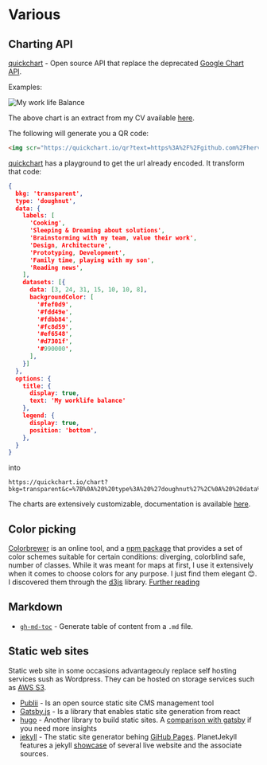 # Various

## Charting API

[quickchart](https://quickchart.io/) - Open source API that replace the deprecated [Google Chart API](https://developers.google.com/chart/image/).

Examples:

<img src="https://quickchart.io/chart?bkg=white&c=%7B%0A%20%20type%3A%20%27doughnut%27%2C%0A%20%20data%3A%20%7B%0A%20%20%20%20labels%3A%20%5B%0A%20%20%20%20%20%20%27Cooking%27%2C%0A%20%20%20%20%20%20%27Sleeping%20%26%20Dreaming%20about%20solutions%27%2C%0A%20%20%20%20%20%20%27Brainstorming%20with%20my%20team%2C%20value%20their%20work%27%2C%0A%20%20%20%20%20%20%27Design%2C%20Architecture%27%2C%0A%20%20%20%20%20%20%27Prototyping%2C%20Development%27%2C%0A%20%20%20%20%20%20%27Family%20time%2C%20playing%20with%20my%20son%27%2C%0A%20%20%20%20%20%20%27Reading%20news%27%2C%0A%20%20%20%20%5D%2C%0A%20%20%20%20datasets%3A%20%5B%7B%0A%20%20%20%20%20%20data%3A%20%5B3%2C%2024%2C%2031%2C%2015%2C%2010%2C%2010%2C%208%5D%2C%0A%20%20%20%20%20%20backgroundColor%3A%20%5B%0A%20%20%20%20%20%20%20%20%27%23fef0d9%27%2C%0A%20%20%20%20%20%20%20%20%27%23fdd49e%27%2C%0A%20%20%20%20%20%20%20%20%27%23fdbb84%27%2C%0A%20%20%20%20%20%20%20%20%27%23fc8d59%27%2C%0A%20%20%20%20%20%20%20%20%27%23ef6548%27%2C%0A%20%20%20%20%20%20%20%20%27%23d7301f%27%2C%0A%20%20%20%20%20%20%20%20%27%23990000%27%2C%0A%20%20%20%20%20%20%5D%2C%0A%20%20%20%20%7D%5D%0A%20%20%7D%2C%0A%20%20options%3A%20%7B%0A%20%20%20%20title%3A%20%7B%0A%20%20%20%20%20%20display%3A%20true%2C%0A%20%20%20%20%20%20text%3A%20%27My%20worklife%20balance%27%0A%20%20%20%20%7D%2C%0A%20%20%20%20legend%3A%20%7B%0A%20%20%20%20%20%20display%3A%20true%2C%0A%20%20%20%20%20%20position%3A%20%27bottom%27%2C%0A%20%20%20%20%7D%2C%0A%20%20%7D%0A%7D" alt="My work life Balance" />

The above chart is an extract from my CV available [here](https://github.com/hervenivon/CV/releases).

The following will generate you a QR code:

```html
<img scr="https://quickchart.io/qr?text=https%3A%2F%2Fgithub.com%2Fhervenivon%2FCV%2Freleases" alt="My CV link" />
```

[quickchart](https://quickchart.io/) has a playground to get the url already encoded. It transform that code:

```json
{
  bkg: 'transparent',
  type: 'doughnut',
  data: {
    labels: [
      'Cooking',
      'Sleeping & Dreaming about solutions',
      'Brainstorming with my team, value their work',
      'Design, Architecture',
      'Prototyping, Development',
      'Family time, playing with my son',
      'Reading news',
    ],
    datasets: [{
      data: [3, 24, 31, 15, 10, 10, 8],
      backgroundColor: [
        '#fef0d9',
        '#fdd49e',
        '#fdbb84',
        '#fc8d59',
        '#ef6548',
        '#d7301f',
        '#990000',
      ],
    }]
  },
  options: {
    title: {
      display: true,
      text: 'My worklife balance'
    },
    legend: {
      display: true,
      position: 'bottom',
    },
  }
}
```

into

```text
https://quickchart.io/chart?bkg=transparent&c=%7B%0A%20%20type%3A%20%27doughnut%27%2C%0A%20%20data%3A%20%7B%0A%20%20%20%20labels%3A%20%5B%0A%20%20%20%20%20%20%27Cooking%27%2C%0A%20%20%20%20%20%20%27Sleeping%20%26%20Dreaming%20about%20solutions%27%2C%0A%20%20%20%20%20%20%27Brainstorming%20with%20my%20team%2C%20value%20their%20work%27%2C%0A%20%20%20%20%20%20%27Design%2C%20Architecture%27%2C%0A%20%20%20%20%20%20%27Prototyping%2C%20Development%27%2C%0A%20%20%20%20%20%20%27Family%20time%2C%20playing%20with%20my%20son%27%2C%0A%20%20%20%20%20%20%27Reading%20news%27%2C%0A%20%20%20%20%5D%2C%0A%20%20%20%20datasets%3A%20%5B%7B%0A%20%20%20%20%20%20data%3A%20%5B3%2C%2024%2C%2031%2C%2015%2C%2010%2C%2010%2C%208%5D%2C%0A%20%20%20%20%20%20backgroundColor%3A%20%5B%0A%20%20%20%20%20%20%20%20%27%23fef0d9%27%2C%0A%20%20%20%20%20%20%20%20%27%23fdd49e%27%2C%0A%20%20%20%20%20%20%20%20%27%23fdbb84%27%2C%0A%20%20%20%20%20%20%20%20%27%23fc8d59%27%2C%0A%20%20%20%20%20%20%20%20%27%23ef6548%27%2C%0A%20%20%20%20%20%20%20%20%27%23d7301f%27%2C%0A%20%20%20%20%20%20%20%20%27%23990000%27%2C%0A%20%20%20%20%20%20%5D%2C%0A%20%20%20%20%7D%5D%0A%20%20%7D%2C%0A%20%20options%3A%20%7B%0A%20%20%20%20title%3A%20%7B%0A%20%20%20%20%20%20display%3A%20true%2C%0A%20%20%20%20%20%20text%3A%20%27My%20worklife%20balance%27%0A%20%20%20%20%7D%2C%0A%20%20%20%20legend%3A%20%7B%0A%20%20%20%20%20%20display%3A%20true%2C%0A%20%20%20%20%20%20position%3A%20%right%27%2C%0A%20%20%20%20%7D%2C%0A%20%20%7D%0A%7D
```

The charts are extensively customizable, documentation is available [here](https://www.chartjs.org/docs/latest/).

## Color picking

[Colorbrewer](http://colorbrewer2.org) is an online tool, and a [npm package](https://www.npmjs.com/package/colorbrewer) that provides a set of color schemes suitable for certain conditions: diverging, colorblind safe, number of classes. While it was meant for maps at first, I use it extensively when it comes to choose colors for any purpose. I just find them elegant 😊. I discovered them through the [d3js](https://github.com/d3/d3) library. [Further reading](http://www.personal.psu.edu/cab38/ColorBrewer/ColorBrewer_updates.html)

## Markdown

* [`gh-md-toc`](https://github.com/ekalinin/github-markdown-toc.go) - Generate table of content from a `.md` file.

## Static web sites

Static web site in some occasions advantageouly replace self hosting services sush as Wordpress. They can be hosted on storage services such as [AWS S3](https://aws.amazon.com/s3/).

* [Publii](https://opencollective.com/Publii) - Is an open source static site CMS management tool
* [Gatsby.js](https://www.gatsbyjs.org) - Is a library that enables static site generation from react
* [hugo](https://gohugo.io/) - Another library to build static sites. A [comparison with gatsby](https://medium.freecodecamp.org/gatsby-vs-hugo-a-detailed-comparison-e78d94f640fc) if you need more insights
* [jekyll](https://github.com/jekyll/jekyll) - The static site generator behing [GiHub Pages](https://pages.github.com/). PlanetJekyll features a jekyll [showcase](http://planetjekyll.github.io/showcase/) of several live website and the associate sources.
